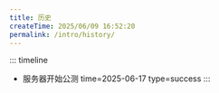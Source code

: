 ```yaml
---
title: 历史
createTime: 2025/06/09 16:52:20
permalink: /intro/history/
---
```


::: timeline

- 服务器开始公测
 time=2025-06-17 type=success
:::